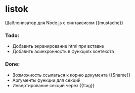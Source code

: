 # listok
Шаблонизатор для Node.js с синтаксисом {{mustache}}

### Todo:
- Добавить экранирование html при вставке
- Добавить асинхронность в функциях контекста

### Done:
- Возможность ссылаться к корню документа {{$name}}
- Аргументы функции для секций
- Инвертирование секций через {{!tag}}
